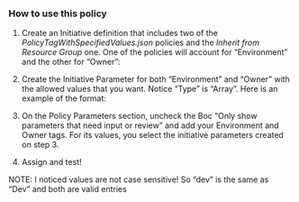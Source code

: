 ### How to use this policy

1.	Create an Initiative definition that includes two of the _PolicyTagWithSpecifiedValues.json_ policies and the _Inherit from Resource Group_ one. One of the policies will account for “Environment” and the other for “Owner”:
 

2.	Create the Initiative Parameter for both “Environment” and “Owner” with the allowed values that you want. Notice “Type” is “Array”. Here is an example of the format:
 

3.	On the Policy Parameters section, uncheck the Boc “Only show parameters that need input or review” and add your Environment and Owner tags. For its values, you select the initiative parameters created on step 3.
 
               
4.	Assign and test!

NOTE: I noticed values are not case sensitive! So “dev” is the same as “Dev” and both are valid entries
